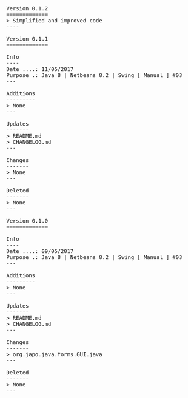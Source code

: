 <pre>

Version 0.1.2
=============
> Simplified and improved code
----

Version 0.1.1
=============

Info
----
Date ....: 11/05/2017
Purpose .: Java 8 | Netbeans 8.2 | Swing [ Manual ] #03
---

Additions
---------
> None
---

Updates
-------
> README.md
> CHANGELOG.md
---

Changes
-------
> None
---

Deleted
-------
> None
---

Version 0.1.0
=============

Info
----
Date ....: 09/05/2017
Purpose .: Java 8 | Netbeans 8.2 | Swing [ Manual ] #03
---

Additions
---------
> None
---

Updates
-------
> README.md
> CHANGELOG.md
---

Changes
-------
> org.japo.java.forms.GUI.java
---

Deleted
-------
> None
---

</pre>